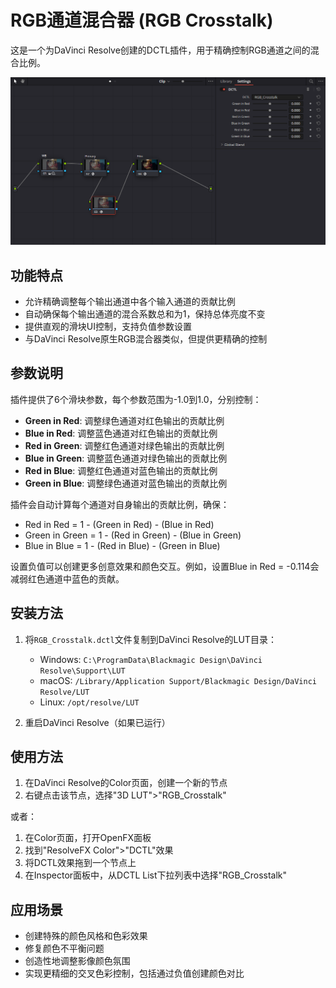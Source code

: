 # RGB通道混合器 (RGB Crosstalk)

这是一个为DaVinci Resolve创建的DCTL插件，用于精确控制RGB通道之间的混合比例。

![RGB通道混合器界面](images/RGB_Crosstalk.png "RGB通道混合器插件界面")

## 功能特点

- 允许精确调整每个输出通道中各个输入通道的贡献比例
- 自动确保每个输出通道的混合系数总和为1，保持总体亮度不变
- 提供直观的滑块UI控制，支持负值参数设置
- 与DaVinci Resolve原生RGB混合器类似，但提供更精确的控制

## 参数说明

插件提供了6个滑块参数，每个参数范围为-1.0到1.0，分别控制：

- **Green in Red**: 调整绿色通道对红色输出的贡献比例
- **Blue in Red**: 调整蓝色通道对红色输出的贡献比例
- **Red in Green**: 调整红色通道对绿色输出的贡献比例
- **Blue in Green**: 调整蓝色通道对绿色输出的贡献比例
- **Red in Blue**: 调整红色通道对蓝色输出的贡献比例
- **Green in Blue**: 调整绿色通道对蓝色输出的贡献比例

插件会自动计算每个通道对自身输出的贡献比例，确保：
- Red in Red = 1 - (Green in Red) - (Blue in Red)
- Green in Green = 1 - (Red in Green) - (Blue in Green)
- Blue in Blue = 1 - (Red in Blue) - (Green in Blue)

设置负值可以创建更多创意效果和颜色交互。例如，设置Blue in Red = -0.114会减弱红色通道中蓝色的贡献。

## 安装方法

1. 将`RGB_Crosstalk.dctl`文件复制到DaVinci Resolve的LUT目录：
   - Windows: `C:\ProgramData\Blackmagic Design\DaVinci Resolve\Support\LUT`
   - macOS: `/Library/Application Support/Blackmagic Design/DaVinci Resolve/LUT`
   - Linux: `/opt/resolve/LUT`

2. 重启DaVinci Resolve（如果已运行）

## 使用方法

1. 在DaVinci Resolve的Color页面，创建一个新的节点
2. 右键点击该节点，选择"3D LUT">"RGB_Crosstalk"

或者：

1. 在Color页面，打开OpenFX面板
2. 找到"ResolveFX Color">"DCTL"效果
3. 将DCTL效果拖到一个节点上
4. 在Inspector面板中，从DCTL List下拉列表中选择"RGB_Crosstalk"

## 应用场景

- 创建特殊的颜色风格和色彩效果
- 修复颜色不平衡问题
- 创造性地调整影像颜色氛围
- 实现更精细的交叉色彩控制，包括通过负值创建颜色对比 